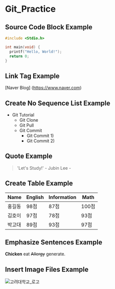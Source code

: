 # Git_Practice

## Source Code Block Example

```c
#include <Stdio.h>

int main(void) {
  printf("Hello, World!");
  return 0;
}
```

## Link Tag Example

[Naver Blog] (https://www.naver.com)

## Create No Sequence List Example

* Git Tutorial
  * Git Clone
  * Git Pull
  * Git Commit
    * Git Commit 1)
    * Git Commit 2)

## Quote Example

> 'Let's Study!' - Jubin Lee -

## Create Table Example 

Name|English|Information|Math
---|---|---|---|
홍길동|98점|87점|100점
김호이|97점|78점|93점
박고대|89점|93점|97점

## Emphasize Sentences Example

**Chicken** eat ~~Allergy~~ generate.

## Insert Image Files Example

![고려대학교_로고](C:\Projects\Git_Posting\Git_Practice-Materials.github.io\images\2025-01-17\고려대학교_로고.svg)
